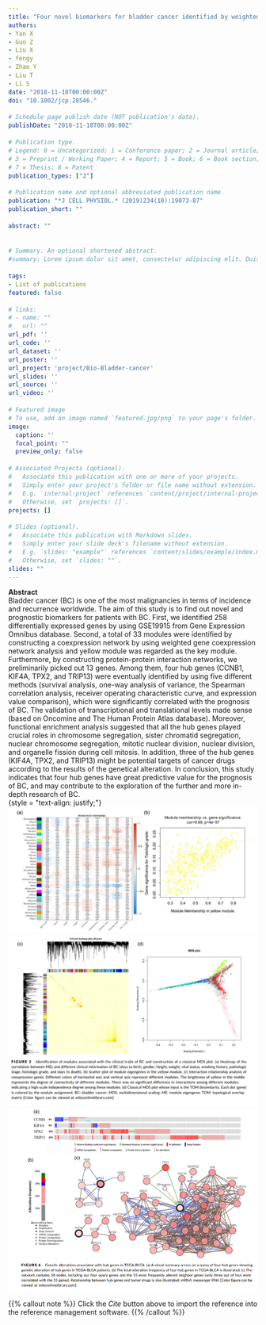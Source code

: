 ```yaml
---
title: "Four novel biomarkers for bladder cancer identified by weighted gene coexpression network analysis"
authors:
- Yan X
- Guo Z
- Liu X
- fengy
- Zhao Y
- Liu T
- Li S
date: "2018-11-18T00:00:00Z"
doi: "10.1002/jcp.28546."

# Schedule page publish date (NOT publication's date).
publishDate: "2018-11-18T00:00:00Z"

# Publication type.
# Legend: 0 = Uncategorized; 1 = Conference paper; 2 = Journal article;
# 3 = Preprint / Working Paper; 4 = Report; 5 = Book; 6 = Book section;
# 7 = Thesis; 8 = Patent
publication_types: ["2"]

# Publication name and optional abbreviated publication name.
publication: "*J CELL PHYSIOL.* (2019)234(10):19073-87"
publication_short: ""

abstract: ""


# Summary. An optional shortened abstract.
#summary: Lorem ipsum dolor sit amet, consectetur adipiscing elit. Duis posuere tellus ac convallis placerat. Proin tincidunt magna sed ex sollicitudin condimentum.

tags:
- List of publications
featured: false

# links:
# - name: ""
#   url: ""
url_pdf: ''
url_code: ''
url_dataset: ''
url_poster: ''
url_project: 'project/Bio-Bladder-cancer'
url_slides: ''
url_source: ''
url_video: ''

# Featured image
# To use, add an image named `featured.jpg/png` to your page's folder. 
image:
  caption: ''
  focal_point: ""
  preview_only: false

# Associated Projects (optional).
#   Associate this publication with one or more of your projects.
#   Simply enter your project's folder or file name without extension.
#   E.g. `internal-project` references `content/project/internal-project/index.md`.
#   Otherwise, set `projects: []`.
projects: []

# Slides (optional).
#   Associate this publication with Markdown slides.
#   Simply enter your slide deck's filename without extension.
#   E.g. `slides: "example"` references `content/slides/example/index.md`.
#   Otherwise, set `slides: ""`.
slides: ""
---
```

**Abstract**  
Bladder cancer (BC) is one of the most malignancies in terms of incidence and recurrence worldwide. The aim of this study is to find out novel and prognostic biomarkers for patients with BC. First, we identified 258 differentially expressed genes by using GSE19915 from Gene Expression Omnibus database. Second, a total of 33 modules were identified by constructing a coexpression network by using weighted gene coexpression network analysis and yellow module was regarded as the key module. Furthermore, by constructing protein-protein interaction networks, we preliminarily picked out 13 genes. Among them, four hub genes (CCNB1, KIF4A, TPX2, and TRIP13) were eventually identified by using five different methods (survival analysis, one-way analysis of variance, the Spearman correlation analysis, receiver operating characteristic curve, and expression value comparison), which were significantly correlated with the prognosis of BC. The validation of transcriptional and translational levels made sense (based on Oncomine and The Human Protein Atlas database). Moreover, functional enrichment analysis suggested that all the hub genes played crucial roles in chromosome segregation, sister chromatid segregation, nuclear chromosome segregation, mitotic nuclear division, nuclear division, and organelle fission during cell mitosis. In addition, three of the hub genes (KIF4A, TPX2, and TRIP13) might be potential targets of cancer drugs according to the results of the genetical alteration. In conclusion, this study indicates that four hub genes have great predictive value for the prognosis of BC, and may contribute to the exploration of the further and more in-depth research of BC.  
{style = "text-align: justify;"}
![png](./figure2up.png)
![png](./figure2down.png)
![png](./figure6.png)

{{% callout note %}}
Click the _Cite_ button above to import the reference into the reference management software.
{{% /callout %}}
